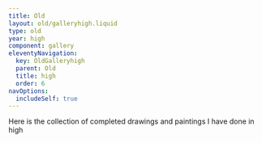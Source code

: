 ```yaml
---
title: Old
layout: old/galleryhigh.liquid
type: old
year: high
component: gallery
eleventyNavigation:
  key: OldGalleryhigh
  parent: Old
  title: high
  order: 6
navOptions:
  includeSelf: true
---
```


Here is the collection of completed drawings and paintings I have done in high
